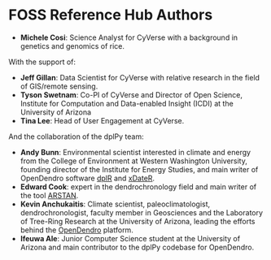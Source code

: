 # FOSS Reference Hub Authors

- **Michele Cosi**: Science Analyst for CyVerse with a background in genetics and genomics of rice.

With the support of:

- **Jeff Gillan**: Data Scientist for CyVerse with relative research in the field of GIS/remote sensing.
- **Tyson Swetnam**: Co-PI of CyVerse and Director of Open Science, Institute for Computation and Data-enabled Insight (ICDI) at the University of Arizona
- **Tina Lee**: Head of User Engagement at CyVerse.

And the collaboration of the dplPy team: 

- **Andy Bunn**: Environmental scientist interested in climate and energy from the College of Environment at Western Washington University, founding director of the Institute for Energy Studies, and main writer of OpenDendro software [dplR](https://cran.r-project.org/web/packages/dplR/index.html) and [xDateR](https://andybunn.shinyapps.io/xDateR/). 
- **Edward Cook**: expert in the dendrochronology field and main writer of the tool [ARSTAN](https://www.ltrr.arizona.edu/~sheppard/presession/arsreadme_135.doc). 
- **Kevin Anchukaitis**: Climate scientist, paleoclimatologist, dendrochronologist, faculty member  in Geosciences and the Laboratory of Tree-Ring Research at the University of Arizona, leading the efforts behind the [OpenDendro](https://opendendro.org/) platform.
- **Ifeuwa Ale**: Junior Computer Science student at the University of Arizona and main contributor to the dplPy codebase for OpenDendro.
